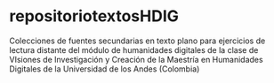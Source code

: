 # repositoriotextosHDIG
Colecciones de fuentes secundarias en texto plano para ejercicios de lectura distante del módulo de humanidades digitales de la clase de VIsiones de Investigación y Creación de la Maestría en Humanidades Digitales de la Universidad de los Andes (Colombia) 


